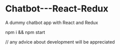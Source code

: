 # Chatbot---React-Redux
A dummy chatbot app with React and Redux

npm i && npm start

// any advice about development will be appreciated
